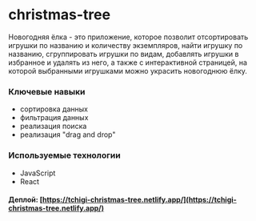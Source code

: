 # christmas-tree

Новогодняя ёлка - это приложение, которое позволит отсортировать игрушки по названию и количеству экземпляров, найти игрушку по названию, сгруппировать игрушки по видам, добавлять игрушки в избранное и удалять из него, а также с интерактивной страницей, на которой выбранными игрушками можно украсить новогоднюю ёлку.

### Ключевые навыки

* сортировка данных
* фильтрация данных
* реализация поиска
* реализация "drag and drop"

### Используемые технологии 

* JavaScript
* React

#### Деплой: [https://tchigi-christmas-tree.netlify.app/](https://tchigi-christmas-tree.netlify.app/)
